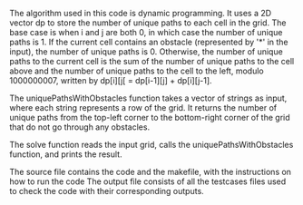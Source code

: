 The algorithm used in this code is dynamic programming. It uses a 2D vector dp to store the number of unique paths to each cell in the grid. The base case is when i and j are both 0, in which case the number of unique paths is 1. If the current cell contains an obstacle (represented by '*' in the input), the number of unique paths is 0. Otherwise, the number of unique paths to the current cell is the sum of the number of unique paths to the cell above and the number of unique paths to the cell to the left, modulo 1000000007, written by dp[i][j[ = dp[i-1][j] + dp[i][j-1].

The uniquePathsWithObstacles function takes a vector of strings as input, where each string represents a row of the grid. It returns the number of unique paths from the top-left corner to the bottom-right corner of the grid that do not go through any obstacles.

The solve function reads the input grid, calls the uniquePathsWithObstacles function, and prints the result.

The source file contains the code and the makefile, with the instructions on how to run the code
The output file consists of all the testcases files used to check the code with their corresponding outputs.
